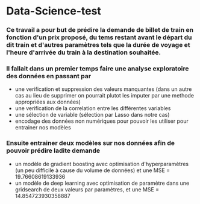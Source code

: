 # Data-Science-test

### Ce travail a pour but de prédire la demande de billet de train en fonction d'un prix proposé, du tems restant avant le départ du dit train et d'autres paramètres tels que la durée de voyage et l'heure d'arrivée du train à la destination souhaitée.

### Il fallait dans un premier temps faire une analyse exploratoire des données en passant par 

  * une verification et suppression des valeurs manquantes (dans un autre cas au lieu de supprimer on pourrait plutot les imputer par une methode appropriées aux données)
  * une verification de la correlation entre les différentes variables
  * une sélection de variable (sélection par Lasso dans notre cas)
  * encodage des données non numériques pour pouvoir les utiliser pour entrainer nos modèles

### Ensuite entrainer deux modèles sur nos données afin de pouvoir prédire ladite demande

  * un modèle de gradient boosting avec optimisation d'hyperparamètres (un peu difficile à cause du volume de données) et une MSE = 19.76608619133936
  * un modèle de deep learning avec optimisation de paramètre dans une gridsearch de deux valeurs par paramètres, et une MSE = 14.854723930358887 

